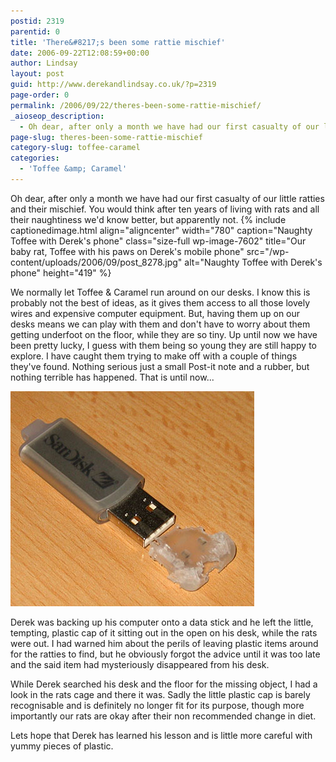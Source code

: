 ```yaml
---
postid: 2319
parentid: 0
title: 'There&#8217;s been some rattie mischief'
date: 2006-09-22T12:08:59+00:00
author: Lindsay
layout: post
guid: http://www.derekandlindsay.co.uk/?p=2319
page-order: 0
permalink: /2006/09/22/theres-been-some-rattie-mischief/
_aioseop_description:
  - Oh dear, after only a month we have had our first casualty of our little ratties and their mischief.
page-slug: theres-been-some-rattie-mischief
category-slug: toffee-caramel
categories:
  - 'Toffee &amp; Caramel'
---
```

Oh dear, after only a month we have had our first casualty of our little ratties and their mischief. You would think after ten years of living with rats and all their naughtiness we'd know better, but apparently not. {% include captionedimage.html align="aligncenter" width="780" caption="Naughty Toffee with Derek's phone" class="size-full wp-image-7602" title="Our baby rat, Toffee with his paws on Derek's mobile phone" src="/wp-content/uploads/2006/09/post_8278.jpg" alt="Naughty Toffee with Derek's phone" height="419" %} 

We normally let Toffee & Caramel run around on our desks. I know this is probably not the best of ideas, as it gives them access to all those lovely wires and expensive computer equipment. But, having them up on our desks means we can play with them and don't have to worry about them getting underfoot on the floor, while they are so tiny. Up until now we have been pretty lucky, I guess with them being so young they are still happy to explore. I have caught them trying to make off with a couple of things they've found. Nothing serious just a small Post-it note and a rubber, but nothing terrible has happened. That is until now...

<img class="alignright size-full wp-image-7603" title="A USB stick with the a chewed cap" src="/wp-content/uploads/2006/09/post_8268.jpg" alt="A USB stick with the a chewed cap" width="390" height="344" /> 

Derek was backing up his computer onto a data stick and he left the little, tempting, plastic cap of it sitting out in the open on his desk, while the rats were out. I had warned him about the perils of leaving plastic items around for the ratties to find, but he obviously forgot the advice until it was too late and the said item had mysteriously disappeared from his desk.

While Derek searched his desk and the floor for the missing object, I had a look in the rats cage and there it was. Sadly the little plastic cap is barely recognisable and is definitely no longer fit for its purpose, though more importantly our rats are okay after their non recommended change in diet.

Lets hope that Derek has learned his lesson and is little more careful with yummy pieces of plastic.